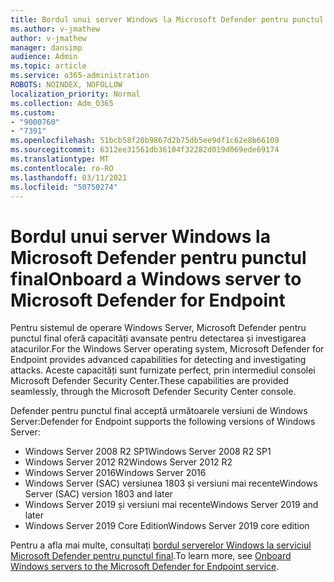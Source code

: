 ```yaml
---
title: Bordul unui server Windows la Microsoft Defender pentru punctul final
ms.author: v-jmathew
author: v-jmathew
manager: dansimp
audience: Admin
ms.topic: article
ms.service: o365-administration
ROBOTS: NOINDEX, NOFOLLOW
localization_priority: Normal
ms.collection: Adm_O365
ms.custom:
- "9000760"
- "7391"
ms.openlocfilehash: 51bcb58f20b9867d2b75db5ee9df1c62e8b66109
ms.sourcegitcommit: 6312ee31561db36104f32282d019d069ede69174
ms.translationtype: MT
ms.contentlocale: ro-RO
ms.lasthandoff: 03/11/2021
ms.locfileid: "50750274"
---
```

# <a name="onboard-a-windows-server-to-microsoft-defender-for-endpoint"></a><span data-ttu-id="b1494-102">Bordul unui server Windows la Microsoft Defender pentru punctul final</span><span class="sxs-lookup"><span data-stu-id="b1494-102">Onboard a Windows server to Microsoft Defender for Endpoint</span></span>

<span data-ttu-id="b1494-103">Pentru sistemul de operare Windows Server, Microsoft Defender pentru punctul final oferă capacități avansate pentru detectarea și investigarea atacurilor.</span><span class="sxs-lookup"><span data-stu-id="b1494-103">For the Windows Server operating system, Microsoft Defender for Endpoint provides advanced capabilities for detecting and investigating attacks.</span></span> <span data-ttu-id="b1494-104">Aceste capacități sunt furnizate perfect, prin intermediul consolei Microsoft Defender Security Center.</span><span class="sxs-lookup"><span data-stu-id="b1494-104">These capabilities are provided seamlessly, through the Microsoft Defender Security Center console.</span></span>

<span data-ttu-id="b1494-105">Defender pentru punctul final acceptă următoarele versiuni de Windows Server:</span><span class="sxs-lookup"><span data-stu-id="b1494-105">Defender for Endpoint supports the following versions of Windows Server:</span></span>

- <span data-ttu-id="b1494-106">Windows Server 2008 R2 SP1</span><span class="sxs-lookup"><span data-stu-id="b1494-106">Windows Server 2008 R2 SP1</span></span>
- <span data-ttu-id="b1494-107">Windows Server 2012 R2</span><span class="sxs-lookup"><span data-stu-id="b1494-107">Windows Server 2012 R2</span></span>
- <span data-ttu-id="b1494-108">Windows Server 2016</span><span class="sxs-lookup"><span data-stu-id="b1494-108">Windows Server 2016</span></span>
- <span data-ttu-id="b1494-109">Windows Server (SAC) versiunea 1803 și versiuni mai recente</span><span class="sxs-lookup"><span data-stu-id="b1494-109">Windows Server (SAC) version 1803 and later</span></span>
- <span data-ttu-id="b1494-110">Windows Server 2019 și versiuni mai recente</span><span class="sxs-lookup"><span data-stu-id="b1494-110">Windows Server 2019 and later</span></span>
- <span data-ttu-id="b1494-111">Windows Server 2019 Core Edition</span><span class="sxs-lookup"><span data-stu-id="b1494-111">Windows Server 2019 core edition</span></span>

<span data-ttu-id="b1494-112">Pentru a afla mai multe, consultați [bordul serverelor Windows la serviciul Microsoft Defender pentru punctul final](https://go.microsoft.com/fwlink/?linkid=2143627).</span><span class="sxs-lookup"><span data-stu-id="b1494-112">To learn more, see [Onboard Windows servers to the Microsoft Defender for Endpoint service](https://go.microsoft.com/fwlink/?linkid=2143627).</span></span>
